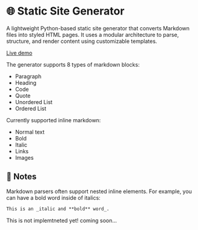# 🌐 Static Site Generator

A lightweight Python-based static site generator that converts Markdown files into styled HTML pages. It uses a modular architecture to parse, structure, and render content using customizable templates.

[Live demo](https://bulbasaur854.github.io/static-site-generator/)

The generator supports 8 types of markdown blocks:
- Paragraph
- Heading
- Code
- Quote
- Unordered List
- Ordered List

Currently supported inline markdown:
- Normal text
- Bold
- Italic
- Links
- Images

## 📝 Notes  
Markdown parsers often support nested inline elements. For example, you can have a bold word inside of italics:
```markdown
This is an _italic and **bold** word_.
```
This is not implemtneted yet! coming soon...
